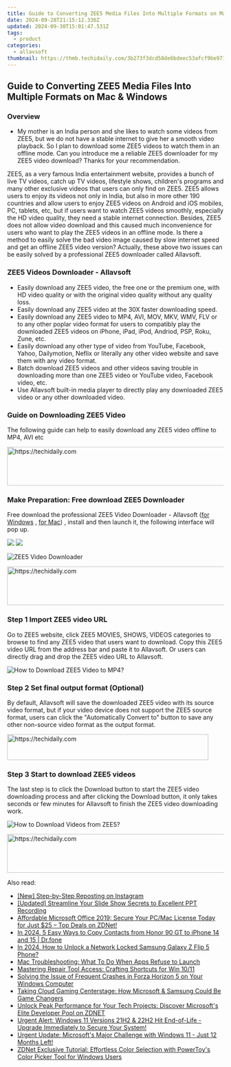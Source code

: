```yaml
---
title: Guide to Converting ZEE5 Media Files Into Multiple Formats on Mac & Windows
date: 2024-09-28T21:15:12.336Z
updated: 2024-09-30T15:01:47.531Z
tags:
  - product
categories:
  - allavsoft
thumbnail: https://thmb.techidaily.com/3b273f3dcd58de6bdeec53afcf9be971cffb1887a1cf9aa58c2806ddb93b59d9.jpg
---
```


## Guide to Converting ZEE5 Media Files Into Multiple Formats on Mac & Windows

### Overview

* My mother is an India person and she likes to watch some videos from ZEE5, but we do not have a stable internet to give her a smooth video playback. So I plan to download some ZEE5 videos to watch them in an offline mode. Can you introduce me a reliable ZEE5 downloader for my ZEE5 video download? Thanks for your recommendation.

ZEE5, as a very famous India entertainment website, provides a bunch of live TV videos, catch up TV videos, lifestyle shows, children's programs and many other exclusive videos that users can only find on ZEE5\. ZEE5 allows users to enjoy its videos not only in India, but also in more other 190 countries and allow users to enjoy ZEE5 videos on Android and iOS mobiles, PC, tablets, etc, but if users want to watch ZEE5 videos smoothly, especially the HD video quality, they need a stable internet connection. Besides, ZEE5 does not allow video download and this caused much inconvenience for users who want to play the ZEE5 videos in an offline mode. Is there a method to easily solve the bad video image caused by slow internet speed and get an offline ZEE5 video version? Actually, these above two issues can be easily solved by a professional ZEE5 downloader called Allavsoft.

### ZEE5 Videos Downloader - Allavsoft

* Easily download any ZEE5 video, the free one or the premium one, with HD video quality or with the original video quality without any quality loss.
* Easily download any ZEE5 video at the 30X faster downloading speed.
* Easily download any ZEE5 video to MP4, AVI, MOV, MKV, WMV, FLV or to any other poplar video format for users to compatibly play the downloaded ZEE5 videos on iPhone, iPad, iPod, Andriod, PSP, Roku, Zune, etc.
* Easily download any other type of video from YouTube, Facebook, Yahoo, Dailymotion, Neflix or literally any other video website and save them with any video format.
* Batch download ZEE5 videos and other videos saving trouble in downloading more than one ZEE5 video or YouTube video, Facebook video, etc.
* Use Allavsoft built-in media player to directly play any downloaded ZEE5 video or any other downloaded video.

### Guide on Downloading ZEE5 Video

The following guide can help to easily download any ZEE5 video offline to MP4, AVI etc

<!-- affiliate ads begin -->
<a href="https://ephamedtechinc.pxf.io/c/5597632/2137207/26400" target="_top" id="2137207">
  <img src="//a.impactradius-go.com/display-ad/26400-2137207" border="0" alt="https://techidaily.com" width="728" height="90"/>
</a>
<img height="0" width="0" src="https://ephamedtechinc.pxf.io/i/5597632/2137207/26400" style="position:absolute;visibility:hidden;" border="0" />
<!-- affiliate ads end -->

### Make Preparation: Free download ZEE5 Downloader

Free download the professional ZEE5 Video Downloader - Allavsoft ([for Windows](https://tools.techidaily.com/allavsoft/products/) , [for Mac](https://tools.techidaily.com/allavsoft/products/)) , install and then launch it, the following interface will pop up.

[![](https://www.allavsoft.com/how-to/../images/how-to/free-download-win.jpg)](https://tools.techidaily.com/allavsoft/products/) [![](https://www.allavsoft.com/how-to/../images/how-to/free-download-mac.jpg)](https://tools.techidaily.com/allavsoft/products/)

![ZEE5 Video Downloader](https://www.allavsoft.com/how-to/../images/allavsoft/screen-shot-600.jpg)

<!-- affiliate ads begin -->
<a href="https://ephamedtechinc.pxf.io/c/5597632/2130531/26400" target="_top" id="2130531">
  <img src="//a.impactradius-go.com/display-ad/26400-2130531" border="0" alt="https://techidaily.com" width="728" height="90"/>
</a>
<img height="0" width="0" src="https://ephamedtechinc.pxf.io/i/5597632/2130531/26400" style="position:absolute;visibility:hidden;" border="0" />
<!-- affiliate ads end -->

### Step 1 Import ZEE5 video URL

Go to ZEE5 website, click ZEE5 MOVIES, SHOWS, VIDEOS categories to browse to find any ZEE5 video that users want to download. Copy this ZEE5 video URL from the address bar and paste it to Allavsoft. Or users can directly drag and drop the ZEE5 video URL to Allavsoft.

![How to Download ZEE5 Video to MP4?](https://www.allavsoft.com/how-to/../images/how-to/download-rtmp-video/download-rtmp-video.jpg)

### Step 2 Set final output format (Optional)

By default, Allavsoft will save the downloaded ZEE5 video with its source video format, but if your video device does not support the ZEE5 source format, users can click the "Automatically Convert to" button to save any other non-source video format as the output format.

<!-- affiliate ads begin -->
<a href="https://25home.pxf.io/c/5597632/2148648/16836" target="_top" id="2148648">
  <img src="//a.impactradius-go.com/display-ad/16836-2148648" border="0" alt="https://techidaily.com" width="468" height="60"/>
</a>
<img height="0" width="0" src="https://25home.pxf.io/i/5597632/2148648/16836" style="position:absolute;visibility:hidden;" border="0" />
<!-- affiliate ads end -->

### Step 3 Start to download ZEE5 videos

The last step is to click the Download button to start the ZEE5 video downloading process and after clicking the Download button, it only takes seconds or few minutes for Allavsoft to finish the ZEE5 video downloading work.

![How to Download Videos from ZEE5?](https://www.allavsoft.com/how-to/../images/how-to/download-zee5-videos/download-videos-from-zee5.jpg)

<!-- affiliate ads begin -->
<a href="https://appsumo.8odi.net/c/5597632/2043639/7443" target="_top" id="2043639">
  <img src="//a.impactradius-go.com/display-ad/7443-2043639" border="0" alt="https://techidaily.com" width="728" height="90"/>
</a>
<img height="0" width="0" src="https://appsumo.8odi.net/i/5597632/2043639/7443" style="position:absolute;visibility:hidden;" border="0" />
<!-- affiliate ads end -->

<ins class="adsbygoogle"
     style="display:block"
     data-ad-format="autorelaxed"
     data-ad-client="ca-pub-7571918770474297"
     data-ad-slot="1223367746"></ins>

<ins class="adsbygoogle"
     style="display:block"
     data-ad-client="ca-pub-7571918770474297"
     data-ad-slot="8358498916"
     data-ad-format="auto"
     data-full-width-responsive="true"></ins>

<span class="atpl-alsoreadstyle">Also read:</span>
<div><ul>
<li><a href="https://instagram-clips.techidaily.com/new-step-by-step-reposting-on-instagram/"><u>[New] Step-by-Step Reposting on Instagram</u></a></li>
<li><a href="https://remote-screen-capture.techidaily.com/updated-streamline-your-slide-show-secrets-to-excellent-ppt-recording/"><u>[Updated] Streamline Your Slide Show Secrets to Excellent PPT Recording</u></a></li>
<li><a href="https://win-luxury.techidaily.com/affordable-microsoft-office-2019-secure-your-pcmac-license-today-for-just-25-top-deals-on-zdnet/"><u>Affordable Microsoft Office 2019: Secure Your PC/Mac License Today for Just $25 – Top Deals on ZDNet!</u></a></li>
<li><a href="https://android-transfer.techidaily.com/in-2024-5-easy-ways-to-copy-contacts-from-honor-90-gt-to-iphone-14-and-15-drfone-by-drfone-transfer-from-android-transfer-from-android/"><u>In 2024, 5 Easy Ways to Copy Contacts from Honor 90 GT to iPhone 14 and 15 | Dr.fone</u></a></li>
<li><a href="https://android-unlock.techidaily.com/in-2024-how-to-unlock-a-network-locked-samsung-galaxy-z-flip-5-phone-by-drfone-android/"><u>In 2024, How to Unlock a Network Locked Samsung Galaxy Z Flip 5 Phone?</u></a></li>
<li><a href="https://tech-renaissance.techidaily.com/mac-troubleshooting-what-to-do-when-apps-refuse-to-launch/"><u>Mac Troubleshooting: What To Do When Apps Refuse to Launch</u></a></li>
<li><a href="https://win11.techidaily.com/mastering-repair-tool-access-crafting-shortcuts-for-win-1011/"><u>Mastering Repair Tool Access: Crafting Shortcuts for Win 10/11</u></a></li>
<li><a href="https://win-answers.techidaily.com/solving-the-issue-of-frequent-crashes-in-forza-horizon-5-on-your-windows-computer/"><u>Solving the Issue of Frequent Crashes in Forza Horizon 5 on Your Windows Computer</u></a></li>
<li><a href="https://win-luxury.techidaily.com/taking-cloud-gaming-centerstage-how-microsoft-and-samsung-could-be-game-changers/"><u>Taking Cloud Gaming Centerstage: How Microsoft & Samsung Could Be Game Changers</u></a></li>
<li><a href="https://win-luxury.techidaily.com/unlock-peak-performance-for-your-tech-projects-discover-microsofts-elite-developer-pool-on-zdnet/"><u>Unlock Peak Performance for Your Tech Projects: Discover Microsoft's Elite Developer Pool on ZDNET</u></a></li>
<li><a href="https://win-luxury.techidaily.com/urgent-alert-windows-11-versions-21h2-and-22h2-hit-end-of-life-upgrade-immediately-to-secure-your-system/"><u>Urgent Alert: Windows 11 Versions 21H2 & 22H2 Hit End-of-Life - Upgrade Immediately to Secure Your System!</u></a></li>
<li><a href="https://win-luxury.techidaily.com/urgent-update-microsofts-major-challenge-with-windows-11-just-12-months-left/"><u>Urgent Update: Microsoft's Major Challenge with Windows 11 - Just 12 Months Left!</u></a></li>
<li><a href="https://win-luxury.techidaily.com/zdnet-exclusive-tutorial-effortless-color-selection-with-powertoys-color-picker-tool-for-windows-users/"><u>ZDNet Exclusive Tutorial: Effortless Color Selection with PowerToy's Color Picker Tool for Windows Users</u></a></li>
</ul></div>

